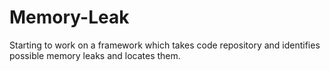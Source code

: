 Memory-Leak
===========

Starting to work on a framework which takes code repository and identifies possible memory leaks and locates them. 
